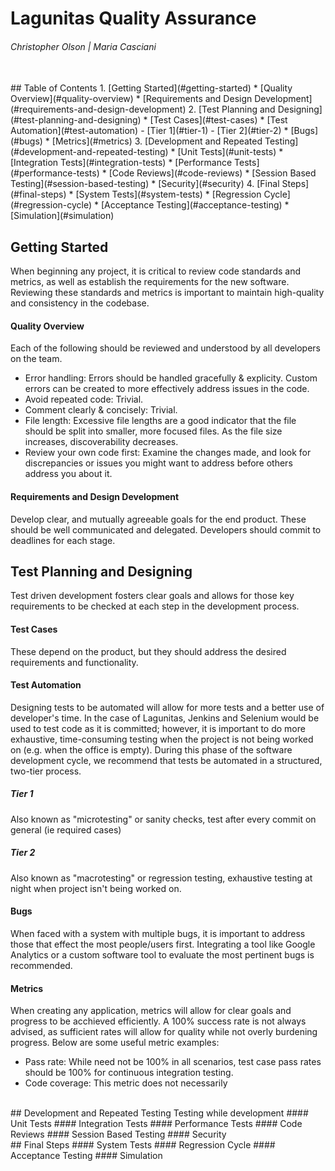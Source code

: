 # Lagunitas Quality Assurance
###### Christopher Olson | Maria Casciani
<br>
## Table of Contents
1. [Getting Started](#getting-started)
  * [Quality Overview](#quality-overview)
  * [Requirements and Design Development](#requirements-and-design-development)
2. [Test Planning and Designing](#test-planning-and-designing)
  * [Test Cases](#test-cases)
  * [Test Automation](#test-automation)
    - [Tier 1](#tier-1)
    - [Tier 2](#tier-2)
  * [Bugs](#bugs)
  * [Metrics](#metrics)
3. [Development and Repeated Testing](#development-and-repeated-testing)
  * [Unit Tests](#unit-tests)
  * [Integration Tests](#integration-tests)
  * [Performance Tests](#performance-tests)
  * [Code Reviews](#code-reviews)
  * [Session Based Testing](#session-based-testing)
  * [Security](#security)
4. [Final Steps](#final-steps)
  * [System Tests](#system-tests)
  * [Regression Cycle](#regression-cycle)
  * [Acceptance Testing](#acceptance-testing)
  * [Simulation](#simulation)

## Getting Started
When beginning any project, it is critical to review code standards and metrics, as well as establish the requirements for the new software. Reviewing these standards and metrics is important to maintain high-quality and consistency in the codebase. 
#### Quality Overview
Each of the following should be reviewed and understood by all developers on the team.
- Error handling: Errors should be handled gracefully & explicity. Custom errors can be created to more effectively address issues in the code.
- Avoid repeated code: Trivial. 
- Comment clearly & concisely: Trivial. 
- File length: Excessive file lengths are a good indicator that the file should be split into smaller, more focused files. As the file size increases, discoverability decreases. 
- Review your own code first: Examine the changes made, and look for discrepancies or issues you might want to address before others address you about it. 

#### Requirements and Design Development
Develop clear, and mutually agreeable goals for the end product. These should be well communicated and delegated. Developers should commit to deadlines for each stage. 
<br>
## Test Planning and Designing
Test driven development fosters clear goals and allows for those key requirements to be checked at each step in the development process. 
#### Test Cases
These depend on the product, but they should address the desired requirements and functionality. 
#### Test Automation
Designing tests to be automated will allow for more tests and a better use of developer's time. In the case of Lagunitas, Jenkins and Selenium would be used to test code as it is committed; however, it is important to do more exhaustive, time-consuming testing when the project is not being worked on (e.g. when the office is empty). During this phase of the software development cycle, we recommend that tests be automated in a structured, two-tier process.
##### Tier 1
Also known as "microtesting" or sanity checks, test after every commit on general (ie required cases)
##### Tier 2
Also known as "macrotesting" or regression testing, exhaustive testing at night when project isn't being worked on. 
#### Bugs
When faced with a system with multiple bugs, it is important to address those that effect the most people/users first. Integrating a tool like Google Analytics or a custom software tool to evaluate the most pertinent bugs is recommended. 
#### Metrics
When creating any application, metrics will allow for clear goals and progress to be acchieved efficiently. A 100% success rate is not always advised, as sufficient rates will allow for quality while not overly burdening progress. Below are some useful metric examples:
- Pass rate: While need not be 100% in all scenarios, test case pass rates should be 100% for continuous integration testing.
- Code coverage: This metric does not necessarily 
<br>
## Development and Repeated Testing
Testing while development 
#### Unit Tests
#### Integration Tests
#### Performance Tests
#### Code Reviews
#### Session Based Testing
#### Security
<br>
## Final Steps
#### System Tests
#### Regression Cycle
#### Acceptance Testing
#### Simulation
